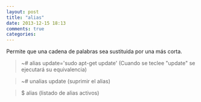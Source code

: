 ```yaml
---
layout: post
title: "alias"
date: 2013-12-15 18:13
comments: true
categories: 
---
```

Permite que una cadena de palabras sea sustituida por una más corta.

>~# alias update='sudo apt-get update' (Cuando se teclee "update" se ejecutará su equivalencia)

>~# unalias update  (suprimir el alias)

>$ alias (listado de alias activos)

